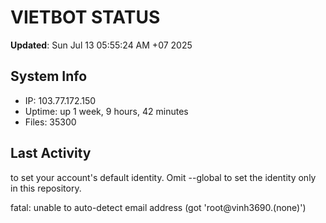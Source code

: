 # VIETBOT STATUS
**Updated**: Sun Jul 13 05:55:24 AM +07 2025

## System Info
- IP: 103.77.172.150
- Uptime: up 1 week, 9 hours, 42 minutes
- Files: 35300

## Last Activity

to set your account's default identity.
Omit --global to set the identity only in this repository.

fatal: unable to auto-detect email address (got 'root@vinh3690.(none)')
